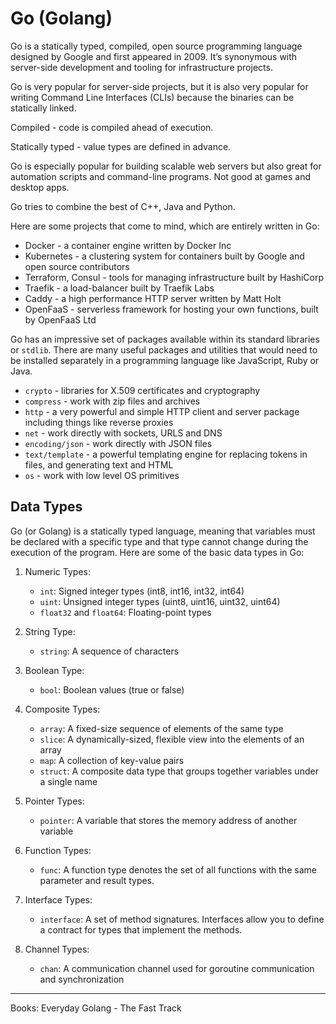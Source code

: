 
# Go (Golang)

Go is a statically typed, compiled, open source programming language designed by Google and first
appeared in 2009. It’s synonymous with server-side development and tooling for infrastructure projects.

Go is very popular for server-side projects, but it is also very popular for writing Command
Line Interfaces (CLIs) because the binaries can be statically linked.

Compiled - code is compiled ahead of execution.

Statically typed - value types are defined in advance.

Go is especially popular for building scalable web servers but also great for automation scripts and command-line programs.
Not good at games and desktop apps.

Go tries to combine the best of C++, Java and Python.

Here are some projects that come to mind, which are entirely written in Go:

- Docker - a container engine written by Docker Inc
- Kubernetes - a clustering system for containers built by Google and open source contributors
- Terraform, Consul - tools for managing infrastructure built by HashiCorp
- Traefik - a load-balancer built by Traefik Labs
- Caddy - a high performance HTTP server written by Matt Holt
- OpenFaaS - serverless framework for hosting your own functions, built by OpenFaaS Ltd

 Go has an impressive set of packages available within its standard libraries or `stdlib`. There are
many useful packages and utilities that would need to be installed separately in a programming language like JavaScript,
Ruby or Java.

- `crypto` - libraries for X.509 certificates and cryptography
- `compress` - work with zip files and archives
- `http` - a very powerful and simple HTTP client and server package including things like reverse proxies
- `net` - work directly with sockets, URLS and DNS
- `encoding/json` - work directly with JSON files
- `text/template` - a powerful templating engine for replacing tokens in files, and generating text and HTML
- `os` - work with low level OS primitives

## Data Types

Go (or Golang) is a statically typed language, meaning that variables must be declared with a specific type and that type cannot change during the execution of the program. Here are some of the basic data types in Go:

1. Numeric Types:

    - `int`: Signed integer types (int8, int16, int32, int64)
    - `uint`: Unsigned integer types (uint8, uint16, uint32, uint64)
    - `float32` and `float64`: Floating-point types
 
2. String Type:

    - `string`: A sequence of characters

3. Boolean Type:

    - `bool`: Boolean values (true or false)

4. Composite Types:

    - `array`: A fixed-size sequence of elements of the same type
    - `slice`: A dynamically-sized, flexible view into the elements of an array
    - `map`: A collection of key-value pairs
    - `struct`: A composite data type that groups together variables under a single name

5. Pointer Types:

    - `pointer`: A variable that stores the memory address of another variable

6. Function Types:

    - `func`: A function type denotes the set of all functions with the same parameter and result types.

7. Interface Types:

    - `interface`: A set of method signatures. Interfaces allow you to define a contract for types that implement the methods.

8. Channel Types:

    - `chan`: A communication channel used for goroutine communication and synchronization

---

Books: Everyday Golang - The Fast Track
